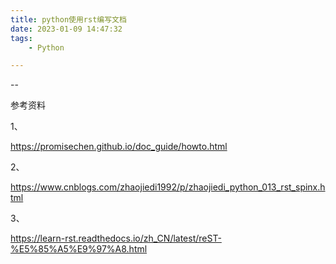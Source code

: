 ```yaml
---
title: python使用rst编写文档
date: 2023-01-09 14:47:32
tags:
	- Python

---
```


--



参考资料

1、

https://promisechen.github.io/doc_guide/howto.html

2、

https://www.cnblogs.com/zhaojiedi1992/p/zhaojiedi_python_013_rst_spinx.html

3、

https://learn-rst.readthedocs.io/zh_CN/latest/reST-%E5%85%A5%E9%97%A8.html